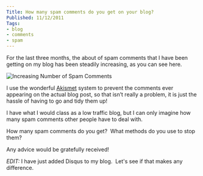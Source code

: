 ```yaml
---
Title: How many spam comments do you get on your blog?
Published: 11/12/2011
Tags:
- blog
- comments
- spam
---
```


For the last three months, the about of spam comments that I have been getting on my blog has been steadily increasing, as you can see here.

![Increasing Number of Spam Comments](https://gep13wpstorage.blob.core.windows.net/gep13/2011/12/11/image7.png)

I use the wonderful [Akismet](http://akismet.com/) system to prevent the comments ever appearing on the actual blog post, so that isn’t really a problem, it is just the hassle of having to go and tidy them up!

I have what I would class as a low traffic blog, but I can only imagine how many spam comments other people have to deal with.

How many spam comments do you get?  What methods do you use to stop them?

Any advice would be gratefully received!

_EDIT:_ I have just added Disqus to my blog.  Let's see if that makes any difference.
